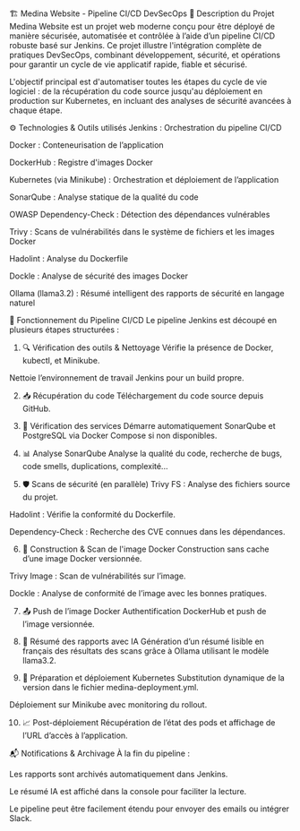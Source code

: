 🏗️ Medina Website - Pipeline CI/CD DevSecOps
📌 Description du Projet
Medina Website est un projet web moderne conçu pour être déployé de manière sécurisée, automatisée et contrôlée à l’aide d’un pipeline CI/CD robuste basé sur Jenkins. Ce projet illustre l'intégration complète de pratiques DevSecOps, combinant développement, sécurité, et opérations pour garantir un cycle de vie applicatif rapide, fiable et sécurisé.

L'objectif principal est d'automatiser toutes les étapes du cycle de vie logiciel : de la récupération du code source jusqu'au déploiement en production sur Kubernetes, en incluant des analyses de sécurité avancées à chaque étape.

⚙️ Technologies & Outils utilisés
Jenkins : Orchestration du pipeline CI/CD

Docker : Conteneurisation de l’application

DockerHub : Registre d'images Docker

Kubernetes (via Minikube) : Orchestration et déploiement de l’application

SonarQube : Analyse statique de la qualité du code

OWASP Dependency-Check : Détection des dépendances vulnérables

Trivy : Scans de vulnérabilités dans le système de fichiers et les images Docker

Hadolint : Analyse du Dockerfile

Dockle : Analyse de sécurité des images Docker

Ollama (llama3.2) : Résumé intelligent des rapports de sécurité en langage naturel

🚀 Fonctionnement du Pipeline CI/CD
Le pipeline Jenkins est découpé en plusieurs étapes structurées :

1. 🔍 Vérification des outils & Nettoyage
Vérifie la présence de Docker, kubectl, et Minikube.

Nettoie l’environnement de travail Jenkins pour un build propre.

2. 📥 Récupération du code
Téléchargement du code source depuis GitHub.

3. 🧱 Vérification des services
Démarre automatiquement SonarQube et PostgreSQL via Docker Compose si non disponibles.

4. 📊 Analyse SonarQube
Analyse la qualité du code, recherche de bugs, code smells, duplications, complexité...

5. 🛡️ Scans de sécurité (en parallèle)
Trivy FS : Analyse des fichiers source du projet.

Hadolint : Vérifie la conformité du Dockerfile.

Dependency-Check : Recherche des CVE connues dans les dépendances.

6. 🔨 Construction & Scan de l'image Docker
Construction sans cache d’une image Docker versionnée.

Trivy Image : Scan de vulnérabilités sur l’image.

Dockle : Analyse de conformité de l’image avec les bonnes pratiques.

7. 📤 Push de l’image Docker
Authentification DockerHub et push de l’image versionnée.

8. 🧠 Résumé des rapports avec IA
Génération d’un résumé lisible en français des résultats des scans grâce à Ollama utilisant le modèle llama3.2.

9. 🧾 Préparation et déploiement Kubernetes
Substitution dynamique de la version dans le fichier medina-deployment.yml.

Déploiement sur Minikube avec monitoring du rollout.

10. 📈 Post-déploiement
Récupération de l’état des pods et affichage de l’URL d’accès à l’application.


📬 Notifications & Archivage
À la fin du pipeline :

Les rapports sont archivés automatiquement dans Jenkins.

Le résumé IA est affiché dans la console pour faciliter la lecture.

Le pipeline peut être facilement étendu pour envoyer des emails ou intégrer Slack.
